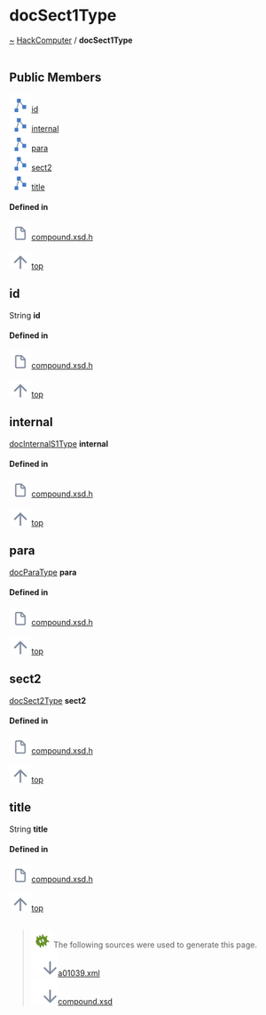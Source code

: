 <a id="docsect1type"></a>
<h1>docSect1Type</h1>
<a id="a01039"></a>
<a href="https://github.com/CharlesCarley/HackComputer#~">~</a>
<a href="index.md#index">HackComputer</a>
<span class="inline-text">/</span>
<span class="bold-text"><b>docSect1Type</b></span>
<br/>
<br/>
<a id="public-members"></a>
<h2>Public Members</h2>
<span class="icon-list-item"><a href="#id" class="icon-list-item"><img src="../images/class.svg" class="icon-list-item"/><span class="icon-list-item">id</span>
</a>
</span>
<br/>
<span class="icon-list-item"><a href="#internal" class="icon-list-item"><img src="../images/class.svg" class="icon-list-item"/><span class="icon-list-item">internal</span>
</a>
</span>
<br/>
<span class="icon-list-item"><a href="#para" class="icon-list-item"><img src="../images/class.svg" class="icon-list-item"/><span class="icon-list-item">para</span>
</a>
</span>
<br/>
<span class="icon-list-item"><a href="#sect2" class="icon-list-item"><img src="../images/class.svg" class="icon-list-item"/><span class="icon-list-item">sect2</span>
</a>
</span>
<br/>
<span class="icon-list-item"><a href="#title" class="icon-list-item"><img src="../images/class.svg" class="icon-list-item"/><span class="icon-list-item">title</span>
</a>
</span>
<br/>
<a id="defined-in"></a>
<h4>Defined in</h4>
<span class="icon-list-item"><a href="https://github.com/CharlesCarley/HackComputer/blob/master/build/xml/compound.xsd.h#L325" class="icon-list-item"><img src="../images/file.svg" class="icon-list-item"/><span class="icon-list-item">compound.xsd.h</span>
</a>
</span>
<br/>
<br/>
<span class="icon-list-item"><a href="#docsect1type" class="icon-list-item"><img src="../images/jumpToTop.svg" class="icon-list-item"/><span class="icon-list-item">top</span>
</a>
</span>
<a id="id"></a>
<h2>id</h2>
<span class="inline-text">String</span>
<span class="bold-text"><b>id</b></span>
<br/>
<a id="defined-in"></a>
<h4>Defined in</h4>
<span class="icon-list-item"><a href="https://github.com/CharlesCarley/HackComputer/blob/master/build/xml/compound.xsd.h#L333" class="icon-list-item"><img src="../images/file.svg" class="icon-list-item"/><span class="icon-list-item">compound.xsd.h</span>
</a>
</span>
<br/>
<br/>
<span class="icon-list-item"><a href="#docsect1type" class="icon-list-item"><img src="../images/jumpToTop.svg" class="icon-list-item"/><span class="icon-list-item">top</span>
</a>
</span>
<br/>
<a id="internal"></a>
<h2>internal</h2>
<a href="a01059.md#docinternals1type">docInternalS1Type</a>
<span class="bold-text"><b>internal</b></span>
<br/>
<a id="defined-in"></a>
<h4>Defined in</h4>
<span class="icon-list-item"><a href="https://github.com/CharlesCarley/HackComputer/blob/master/build/xml/compound.xsd.h#L331" class="icon-list-item"><img src="../images/file.svg" class="icon-list-item"/><span class="icon-list-item">compound.xsd.h</span>
</a>
</span>
<br/>
<br/>
<span class="icon-list-item"><a href="#docsect1type" class="icon-list-item"><img src="../images/jumpToTop.svg" class="icon-list-item"/><span class="icon-list-item">top</span>
</a>
</span>
<br/>
<a id="para"></a>
<h2>para</h2>
<a href="a01087.md#docparatype">docParaType</a>
<span class="bold-text"><b>para</b></span>
<br/>
<a id="defined-in"></a>
<h4>Defined in</h4>
<span class="icon-list-item"><a href="https://github.com/CharlesCarley/HackComputer/blob/master/build/xml/compound.xsd.h#L329" class="icon-list-item"><img src="../images/file.svg" class="icon-list-item"/><span class="icon-list-item">compound.xsd.h</span>
</a>
</span>
<br/>
<br/>
<span class="icon-list-item"><a href="#docsect1type" class="icon-list-item"><img src="../images/jumpToTop.svg" class="icon-list-item"/><span class="icon-list-item">top</span>
</a>
</span>
<br/>
<a id="sect2"></a>
<h2>sect2</h2>
<a href="a01043.md#docsect2type">docSect2Type</a>
<span class="bold-text"><b>sect2</b></span>
<br/>
<a id="defined-in"></a>
<h4>Defined in</h4>
<span class="icon-list-item"><a href="https://github.com/CharlesCarley/HackComputer/blob/master/build/xml/compound.xsd.h#L330" class="icon-list-item"><img src="../images/file.svg" class="icon-list-item"/><span class="icon-list-item">compound.xsd.h</span>
</a>
</span>
<br/>
<br/>
<span class="icon-list-item"><a href="#docsect1type" class="icon-list-item"><img src="../images/jumpToTop.svg" class="icon-list-item"/><span class="icon-list-item">top</span>
</a>
</span>
<br/>
<a id="title"></a>
<h2>title</h2>
<span class="inline-text">String</span>
<span class="bold-text"><b>title</b></span>
<br/>
<a id="defined-in"></a>
<h4>Defined in</h4>
<span class="icon-list-item"><a href="https://github.com/CharlesCarley/HackComputer/blob/master/build/xml/compound.xsd.h#L328" class="icon-list-item"><img src="../images/file.svg" class="icon-list-item"/><span class="icon-list-item">compound.xsd.h</span>
</a>
</span>
<br/>
<br/>
<span class="icon-list-item"><a href="#docsect1type" class="icon-list-item"><img src="../images/jumpToTop.svg" class="icon-list-item"/><span class="icon-list-item">top</span>
</a>
</span>
<br/>
<br/>
<blockquote>
<img src="../images/debug.svg"/><span class="inline-text">The following sources were used to generate this page.</span>
<br/>
<span class="icon-list-item"><a href="../xml/a01039.xml#L1" class="icon-list-item"><img src="../images/lookInside.svg" class="icon-list-item"/><span class="icon-list-item">a01039.xml</span>
</a>
</span>
<br/>
<span class="icon-list-item"><a href="../xml/compound.xsd#L1" class="icon-list-item"><img src="../images/lookInside.svg" class="icon-list-item"/><span class="icon-list-item">compound.xsd</span>
</a>
</span>
</blockquote>
</div>
</div>
</body>
</html>
